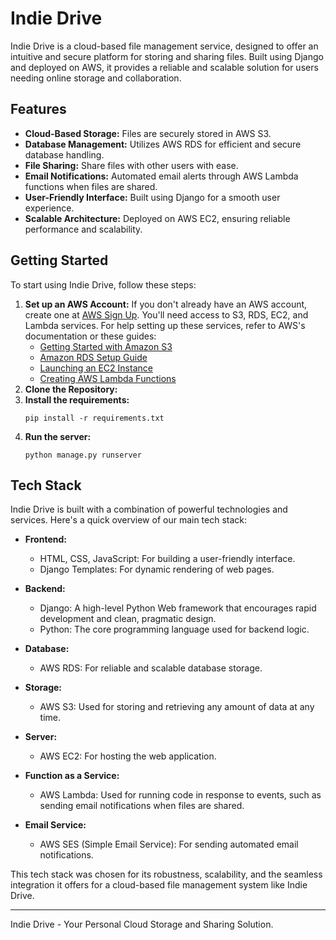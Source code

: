 # Indie Drive

Indie Drive is a cloud-based file management service, designed to offer an intuitive and secure platform for storing and sharing files. Built using Django and deployed on AWS, it provides a reliable and scalable solution for users needing online storage and collaboration.

## Features

- **Cloud-Based Storage:** Files are securely stored in AWS S3.
- **Database Management:** Utilizes AWS RDS for efficient and secure database handling.
- **File Sharing:** Share files with other users with ease.
- **Email Notifications:** Automated email alerts through AWS Lambda functions when files are shared.
- **User-Friendly Interface:** Built using Django for a smooth user experience.
- **Scalable Architecture:** Deployed on AWS EC2, ensuring reliable performance and scalability.

## Getting Started

To start using Indie Drive, follow these steps:
1. **Set up an AWS Account:** If you don't already have an AWS account, create one at [AWS Sign Up](https://aws.amazon.com/). You'll need access to S3, RDS, EC2, and Lambda services. For help setting up these services, refer to AWS's documentation or these guides:
   - [Getting Started with Amazon S3](https://docs.aws.amazon.com/AmazonS3/latest/gsg/GetStartedWithS3.html)
   - [Amazon RDS Setup Guide](https://docs.aws.amazon.com/AmazonRDS/latest/UserGuide/CHAP_GettingStarted.html)
   - [Launching an EC2 Instance](https://docs.aws.amazon.com/AWSEC2/latest/UserGuide/EC2_GetStarted.html)
   - [Creating AWS Lambda Functions](https://docs.aws.amazon.com/lambda/latest/dg/getting-started-create-function.html)
2. **Clone the Repository:**
3. **Install the requirements:**
    ```
    pip install -r requirements.txt
    ```
4. **Run the server:**
    ```
    python manage.py runserver
    ```
## Tech Stack

Indie Drive is built with a combination of powerful technologies and services. Here's a quick overview of our main tech stack:

- **Frontend:**
  - HTML, CSS, JavaScript: For building a user-friendly interface.
  - Django Templates: For dynamic rendering of web pages.

- **Backend:**
  - Django: A high-level Python Web framework that encourages rapid development and clean, pragmatic design.
  - Python: The core programming language used for backend logic.

- **Database:**
  - AWS RDS: For reliable and scalable database storage.

- **Storage:**
  - AWS S3: Used for storing and retrieving any amount of data at any time.

- **Server:**
  - AWS EC2: For hosting the web application.

- **Function as a Service:**
  - AWS Lambda: Used for running code in response to events, such as sending email notifications when files are shared.

- **Email Service:**
  - AWS SES (Simple Email Service): For sending automated email notifications.

This tech stack was chosen for its robustness, scalability, and the seamless integration it offers for a cloud-based file management system like Indie Drive.


---

Indie Drive - Your Personal Cloud Storage and Sharing Solution.

